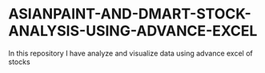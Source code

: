 # ASIANPAINT-AND-DMART-STOCK-ANALYSIS-USING-ADVANCE-EXCEL
In this repository I have analyze and visualize data using advance excel of stocks 
